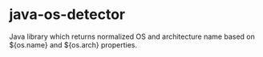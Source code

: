 # java-os-detector
Java library which returns normalized OS and architecture name based on ${os.name} and ${os.arch} properties.
